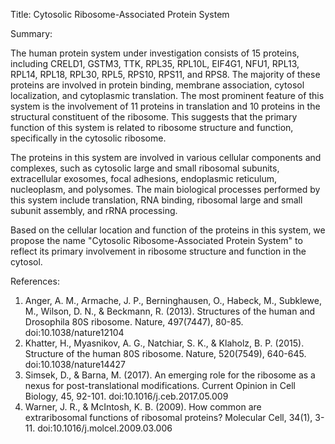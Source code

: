 Title: Cytosolic Ribosome-Associated Protein System

Summary:

The human protein system under investigation consists of 15 proteins, including CRELD1, GSTM3, TTK, RPL35, RPL10L, EIF4G1, NFU1, RPL13, RPL14, RPL18, RPL30, RPL5, RPS10, RPS11, and RPS8. The majority of these proteins are involved in protein binding, membrane association, cytosol localization, and cytoplasmic translation. The most prominent feature of this system is the involvement of 11 proteins in translation and 10 proteins in the structural constituent of the ribosome. This suggests that the primary function of this system is related to ribosome structure and function, specifically in the cytosolic ribosome.

The proteins in this system are involved in various cellular components and complexes, such as cytosolic large and small ribosomal subunits, extracellular exosomes, focal adhesions, endoplasmic reticulum, nucleoplasm, and polysomes. The main biological processes performed by this system include translation, RNA binding, ribosomal large and small subunit assembly, and rRNA processing.

Based on the cellular location and function of the proteins in this system, we propose the name "Cytosolic Ribosome-Associated Protein System" to reflect its primary involvement in ribosome structure and function in the cytosol.

References:

1. Anger, A. M., Armache, J. P., Berninghausen, O., Habeck, M., Subklewe, M., Wilson, D. N., & Beckmann, R. (2013). Structures of the human and Drosophila 80S ribosome. Nature, 497(7447), 80-85. doi:10.1038/nature12104
2. Khatter, H., Myasnikov, A. G., Natchiar, S. K., & Klaholz, B. P. (2015). Structure of the human 80S ribosome. Nature, 520(7549), 640-645. doi:10.1038/nature14427
3. Simsek, D., & Barna, M. (2017). An emerging role for the ribosome as a nexus for post-translational modifications. Current Opinion in Cell Biology, 45, 92-101. doi:10.1016/j.ceb.2017.05.009
4. Warner, J. R., & McIntosh, K. B. (2009). How common are extraribosomal functions of ribosomal proteins? Molecular Cell, 34(1), 3-11. doi:10.1016/j.molcel.2009.03.006